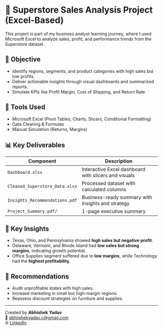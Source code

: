 # 🛒 Superstore Sales Analysis Project (Excel-Based)

This project is part of my business analyst learning journey, where I used Microsoft Excel to analyze sales, profit, and performance trends from the Superstore dataset.

## 🎯 Objective
- Identify regions, segments, and product categories with high sales but low profits.
- Deliver actionable insights through visual dashboards and summarized reports.
- Simulate KPIs like Profit Margin, Cost of Shipping, and Return Rate.

## 🧰 Tools Used
- Microsoft Excel (Pivot Tables, Charts, Slicers, Conditional Formatting)
- Data Cleaning & Formulas
- Manual Simulation (Returns, Margins)

## 📊 Key Deliverables
| Component             | Description |
|----------------------|-------------|
| `Dashboard.xlsx`     | Interactive Excel dashboard with slicers and visuals |
| `Cleaned_Superstore_Data.xlsx` | Processed dataset with calculated columns |
| `Insights_Recommendations.pdf` | Business-ready summary with insights and strategy |
| `Project_Summary.pdf/`       | 1-page executive summary|

## 🧠 Key Insights
- Texas, Ohio, and Pennsylvania showed **high sales but negative profit**.
- Delaware, Vermont, and Rhode Island had **low sales but strong margins**, indicating growth potential.
- Office Supplies segment suffered due to **low margins**, while Technology had the **highest profitability**.

## 📝 Recommendations
- Audit unprofitable states with high sales.
- Increase marketing in small but high-margin regions.
- Reassess discount strategies on furniture and supplies.

---

Created by **Abhishek Yadav**  
📧 abhiishekyadav.c@gmail.com  
🌐 [LinkedIn](www.linkedin.com/in/Abhiishek-Yadav)

